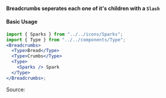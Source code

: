 #### Breadcrumbs seperates each one of it's children with a `Slash`

#### Basic Usage

```jsx
import { Sparks } from "../../icons/Sparks";
import { Type } from "../../components/Type";
<Breadcrumbs>
  <Type>Bread</Type>
  <Type>Crumbs</Type>
  <Type>
    <Sparks /> Spark
  </Type>
</Breadcrumbs>;
```

Source:

```js { "file": "./Breadcrumbs.js" }
```
